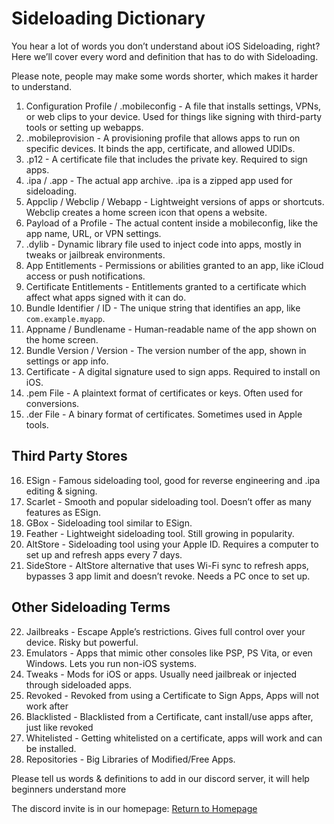 # Sideloading Dictionary

You hear a lot of words you don’t understand about iOS Sideloading, right?  
Here we’ll cover every word and definition that has to do with Sideloading.

Please note, people may make some words shorter, which makes it harder to understand.

1. Configuration Profile / .mobileconfig - A file that installs settings, VPNs, or web clips to your device. Used for things like signing with third-party tools or setting up webapps.
2. .mobileprovision - A provisioning profile that allows apps to run on specific devices. It binds the app, certificate, and allowed UDIDs.
3. .p12 - A certificate file that includes the private key. Required to sign apps.
4. .ipa / .app - The actual app archive. .ipa is a zipped app used for sideloading.
5. Appclip / Webclip / Webapp - Lightweight versions of apps or shortcuts. Webclip creates a home screen icon that opens a website.
6. Payload of a Profile - The actual content inside a mobileconfig, like the app name, URL, or VPN settings.
7. .dylib - Dynamic library file used to inject code into apps, mostly in tweaks or jailbreak environments.
8. App Entitlements - Permissions or abilities granted to an app, like iCloud access or push notifications.
9. Certificate Entitlements - Entitlements granted to a certificate which affect what apps signed with it can do.
10. Bundle Identifier / ID - The unique string that identifies an app, like `com.example.myapp`.
11. Appname / Bundlename - Human-readable name of the app shown on the home screen.
12. Bundle Version / Version - The version number of the app, shown in settings or app info.
13. Certificate - A digital signature used to sign apps. Required to install on iOS.
14. .pem File - A plaintext format of certificates or keys. Often used for conversions.
15. .der File - A binary format of certificates. Sometimes used in Apple tools.

## Third Party Stores

16. ESign - Famous sideloading tool, good for reverse engineering and .ipa editing & signing.
17. Scarlet - Smooth and popular sideloading tool. Doesn’t offer as many features as ESign.
18. GBox - Sideloading tool similar to ESign.
19. Feather - Lightweight sideloading tool. Still growing in popularity.
20. AltStore - Sideloading tool using your Apple ID. Requires a computer to set up and refresh apps every 7 days.
21. SideStore - AltStore alternative that uses Wi-Fi sync to refresh apps, bypasses 3 app limit and doesn’t revoke. Needs a PC once to set up.

## Other Sideloading Terms

22. Jailbreaks - Escape Apple’s restrictions. Gives full control over your device. Risky but powerful.
23. Emulators - Apps that mimic other consoles like PSP, PS Vita, or even Windows. Lets you run non-iOS systems.
24. Tweaks - Mods for iOS or apps. Usually need jailbreak or injected through sideloaded apps.
25. Revoked - Revoked from using a Certificate to Sign Apps, Apps will not work after
26. Blacklisted - Blacklisted from a Certificate, cant install/use apps after, just like revoked
27. Whitelisted - Getting whitelisted on a certificate, apps will work and can be installed.
28. Repositories - Big Libraries of Modified/Free Apps.

Please tell us words & definitions to add in our discord server,
it will help beginners understand more

The discord invite is in our homepage:
[Return to Homepage](https://serenityios.github.io/docs)


